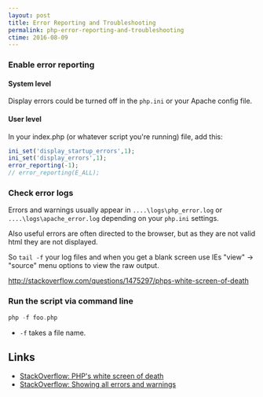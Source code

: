 ```yaml
---
layout: post
title: Error Reporting and Troubleshooting
permalink: php-error-reporting-and-troubleshooting
ctime: 2016-08-09
---
```


### Enable error reporting

#### System level
Display errors could be turned off in the `php.ini` or your Apache config file.

#### User level

In your index.php (or whatever script you're running) file, add this:

```php
ini_set('display_startup_errors',1);
ini_set('display_errors',1);
error_reporting(-1);
// error_reporting(E_ALL);
```

### Check error logs

Errors and warnings usually appear in `....\logs\php_error.log` or `....\logs\apache_error.log` depending on your `php.ini` settings.

Also useful errors are often directed to the browser, but as they are not valid html they are not displayed.

So `tail -f` your log files and when you get a blank screen use IEs "view" -> "source" menu options to view the raw output.

http://stackoverflow.com/questions/1475297/phps-white-screen-of-death

### Run the script via command line

```php
php -f foo.php
```

- `-f` takes a file name.


Links
---

- [StackOverflow: PHP's white screen of death](http://stackoverflow.com/questions/1475297/phps-white-screen-of-death)
- [StackOverflow: Showing all errors and warnings](https://stackoverflow.com/questions/5438060/showing-all-errors-and-warnings)
